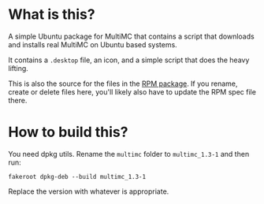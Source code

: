 # What is this?
A simple Ubuntu package for MultiMC that contains a script that downloads and installs real MultiMC on Ubuntu based systems.

It contains a `.desktop` file, an icon, and a simple script that does the heavy lifting.

This is also the source for the files in the [RPM package](../rpm). If you rename, create or delete files here, you'll likely also have to update the RPM spec file there.

# How to build this?
You need dpkg utils. Rename the `multimc` folder to `multimc_1.3-1` and then run:
```
fakeroot dpkg-deb --build multimc_1.3-1
```

Replace the version with whatever is appropriate.
